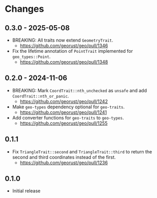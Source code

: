 # Changes

## 0.3.0 - 2025-05-08

- BREAKING: All traits now extend `GeometryTrait`.
  - <https://github.com/georust/geo/pull/1346>
- Fix the lifetime annotation of `PointTrait` implemented for `geo_types::Point`.
  - <https://github.com/georust/geo/pull/1348>

## 0.2.0 - 2024-11-06

- BREAKING: Mark `CoordTrait::nth_unchecked` as `unsafe` and add `CoordTrait::nth_or_panic`.
  - <https://github.com/georust/geo/pull/1242>
- Make `geo-types` dependency optional for `geo-traits`.
  - <https://github.com/georust/geo/pull/1241>
- Add converter functions for `geo-traits` to `geo-types`.
  - <https://github.com/georust/geo/pull/1255>

## 0.1.1

- Fix `TriangleTrait::second` and `TriangleTrait::third` to return the second and third coordinates instead of the first.
  - <https://github.com/georust/geo/pull/1236>

## 0.1.0

- Initial release
